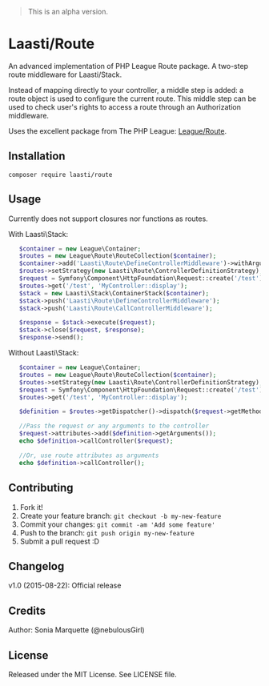 > This is an alpha version.

# Laasti/Route

An advanced implementation of PHP League Route package. A two-step route middleware for Laasti/Stack.

Instead of mapping directly to your controller, a middle step is added: a route object is used to configure the current route.
This middle step can be used to check user's rights to access a route through an Authorization middleware.

Uses the excellent package from The PHP League: [League/Route](https://github.com/thephpleague/route).

## Installation

```
composer require laasti/route
```

## Usage

Currently does not support closures nor functions as routes.

With Laasti\Stack:

```php
   $container = new League\Container;
   $routes = new League\Route\RouteCollection($container);
   $container->add('Laasti\Route\DefineControllerMiddleware')->withArgument($routes);
   $routes->setStrategy(new Laasti\Route\ControllerDefinitionStrategy);
   $request = Symfony\Component\HttpFoundation\Request::create('/test');
   $routes->get('/test', 'MyController::display');
   $stack = new Laasti\Stack\ContainerStack($container);
   $stack->push('Laasti\Route\DefineControllerMiddleware');
   $stack->push('Laasti\Route\CallControllerMiddleware');

   $response = $stack->execute($request);
   $stack->close($request, $response);
   $response->send();

```

Without Laasti\Stack:

```php
   $container = new League\Container;
   $routes = new League\Route\RouteCollection($container);
   $routes->setStrategy(new Laasti\Route\ControllerDefinitionStrategy);
   $request = Symfony\Component\HttpFoundation\Request::create('/test');
   $routes->get('/test', 'MyController::display');

   $definition = $routes->getDispatcher()->dispatch($request->getMethod(), $request->getPathInfo());

   //Pass the request or any arguments to the controller
   $request->attributes->add($definition->getArguments());
   echo $definition->callController($request);

   //Or, use route attributes as arguments
   echo $definition->callController();
```

## Contributing

1. Fork it!
2. Create your feature branch: `git checkout -b my-new-feature`
3. Commit your changes: `git commit -am 'Add some feature'`
4. Push to the branch: `git push origin my-new-feature`
5. Submit a pull request :D

## Changelog

v1.0 (2015-08-22): Official release

## Credits

Author: Sonia Marquette (@nebulousGirl)

## License

Released under the MIT License. See LICENSE file.



